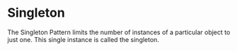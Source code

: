 # Singleton

The Singleton Pattern limits the number of instances of a particular object to just one. This single instance is called the singleton.